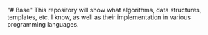 "# Base" 
This repository will show what algorithms, data structures, templates, etc. I know, as well as their implementation in various programming languages.
